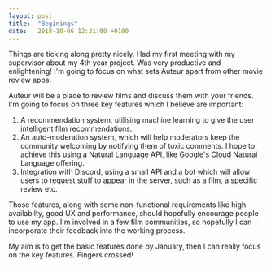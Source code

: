```yaml
---
layout: post
title:  "Beginings"
date:   2018-10-06 12:31:00 +0100
---
```

Things are ticking along pretty nicely. Had my first meeting with my supervisor about my 4th year project. Was very productive and enlightening! I'm going to focus on what sets Auteur apart from other movie review apps.


Auteur will be a place to review films and discuss them with your friends. I'm going to focus on three key features which I believe are important:
1. A recommendation system, utilising machine learning to give the user intelligent film recommendations.
2. An auto-moderation system, which will help moderators keep the community welcoming by notifying them of toxic comments. I hope to achieve this using a Natural Language API, like Google's Cloud Natural Language offering.
3. Integration with Discord, using a small API and a bot which will allow users to request stuff to appear in the server, such as a film, a specific review etc.

Those features, along with some non-functional requirements like high availabilty, good UX and performance, should hopefully encourage people to use my app. I'm involved in a few film communities, so hopefully I can incorporate their feedback into the working process.

My aim is to get the basic features done by January, then I can really focus on the key features. Fingers crossed!